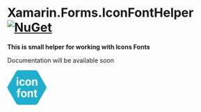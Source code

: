 
# Xamarin.Forms.IconFontHelper [![NuGet](https://img.shields.io/nuget/v/Xamarin.Forms.IconFontHelper?style=plastic)](https://www.nuget.org/packages/Xamarin.Forms.IconFontHelper/)
**This is small helper for working with Icons Fonts** 

Documentation will be available soon

<img src="/icon.png" width="90" height="80"/> 
